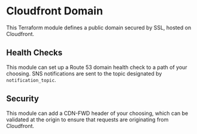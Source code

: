 Cloudfront Domain
=================

This Terraform module defines a public domain secured by SSL, hosted on Cloudfront.  

Health Checks
-------------

This module can set up a Route 53 domain health check to a path of your choosing.  SNS notifications are sent to the topic designated by `notification_topic`.

Security
--------

This module can add a CDN-FWD header of your choosing, which can be validated at the origin to ensure that requests are originating from Cloudfront.